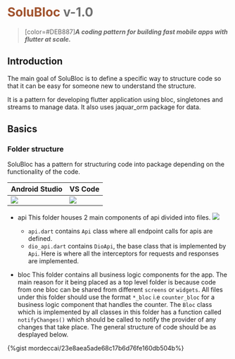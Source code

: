 
<style>
.gist-data{
    height:250px; // Any height
    overflow-y: visible;
}
</style>

# <span style="color:#A0522D">SoluBloc</span> <span style="color: #707070">v-1.0</span>
> [color=#DEB887]<b><i>A coding pattern for building fast mobile apps with flutter at scale.</i></b>



## Introduction 
The main goal of SoluBloc is to define a specific way to structure code so that it can be easy for someone new to understand the structure.

It is a pattern for developing flutter application using bloc, singletones and streams to manage data. It also uses jaquar_orm package for data.


## Basics
### Folder structure

SoluBloc has a pattern for structuring code into package depending on the functionality of the code.

| Android Studio | VS Code |
| -------- | -------- |
| ![](https://i.imgur.com/OzEYjDW.png)   | ![](https://i.imgur.com/YVX5hQ8.png)|

- api
This folder houses 2 main components of api divided into files.
![](https://i.imgur.com/Zc85jjQ.png)
    - `api.dart` contains `Api` class where all endpoint calls for apis are defined.
    - `dio_api.dart` contains `DioApi`, the base class that is implemented by `Api`. Here is where all the interceptors for requests and responses are implemented.

- bloc
This folder contains all business logic components for the app. The main reason for it being placed as a top level folder is because code from one bloc can be shared from different `screens` or `widgets`.
All files under this folder should use the format `*_bloc` i.e `counter_bloc` for a business logic component that handles the counter.
The `Bloc` class which is implemented by all classes in this folder has a function called `notifyChanges()` which should be called to notify the provider of any changes that take place.
The general structure of code should be as desplayed below.


{%gist mordeccai/23e8aea5ade68c17b6d76fe160db504b%}

